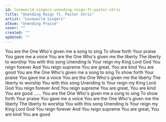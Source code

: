 ```yaml
---
id: loveworld-singers-unending-reign-ft-pastor-chris
title: "Unending Reign ft. Pastor Chris"
artist: "Loveworld Singers"
album: "Unending Praise"
cover: ""
created: ""
updated: ""
---
```


You are the One
Who's given me a song to sing
To show forth Your praise
You gave me a voice
You are the One
Who's given me the liberty
The liberty to worship You
with this song
Unending
Is Your reign my King
Lord God You reign forever
And You reign supreme
You are great, You are kind
You are good
You are the One
Who's given me a song to sing
To show forth Your praise
You gave me a voice
You are the One
Who's given me the liberty
The liberty to worship You
with this song
Unending
Is Your reign my King
Lord God You reign forever
And You reign supreme
You are great, You are kind
You are good
......
You are the One
Who's given me a song to sing
To show forth Your praise
You gave me a voice
You are the One
Who's given me the liberty
The liberty to worship You
with this song
Unending
Is Your reign my King
Lord God You reign forever
And You reign supreme
You are great, You are kind
You are good